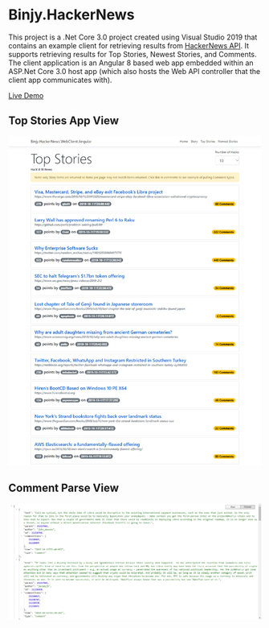 # Binjy.HackerNews

This project is a .Net Core 3.0 project created using Visual Studio 2019 that contains an example client for retrieving results from [HackerNews API](https://github.com/HackerNews/API).  It supports retrieving results for Top Stories, Newest Stories, and Comments.  The client application is an Angular 8 based web app embedded within an ASP.Net Core 3.0 host app (which also hosts the Web API controller that the client app communicates with).

[Live Demo](https://binjyhackernews-dev-as.azurewebsites.net/)

## Top Stories App View

![Top Stories App View](topstories_example.png)

## Comment Parse View

![Comment Parse View](comments_example.png)
